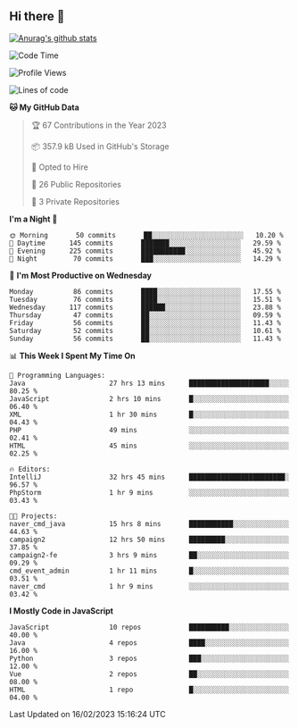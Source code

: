## Hi there 👋

[![Anurag's github stats](https://github-readme-stats.vercel.app/api?username=Songwonseok)](https://github.com/anuraghazra/github-readme-stats)



<!--START_SECTION:waka-->
![Code Time](http://img.shields.io/badge/Code%20Time-2%2C082%20hrs%2026%20mins-blue)

![Profile Views](http://img.shields.io/badge/Profile%20Views-3-blue)

![Lines of code](https://img.shields.io/badge/From%20Hello%20World%20I%27ve%20Written-3%20Million%20lines%20of%20code-blue)

**🐱 My GitHub Data** 

> 🏆 67 Contributions in the Year 2023
 > 
> 📦 357.9 kB Used in GitHub's Storage 
 > 
> 💼 Opted to Hire
 > 
> 📜 26 Public Repositories 
 > 
> 🔑 3 Private Repositories  
 > 
**I'm a Night 🦉** 

```text
🌞 Morning       50 commits       ██░░░░░░░░░░░░░░░░░░░░░░░   10.20 % 
🌆 Daytime      145 commits       ███████░░░░░░░░░░░░░░░░░░   29.59 % 
🌃 Evening      225 commits       ███████████░░░░░░░░░░░░░░   45.92 % 
🌙 Night         70 commits       ███░░░░░░░░░░░░░░░░░░░░░░   14.29 % 

```
📅 **I'm Most Productive on Wednesday** 

```text
Monday          86 commits       ████░░░░░░░░░░░░░░░░░░░░░   17.55 % 
Tuesday         76 commits       ████░░░░░░░░░░░░░░░░░░░░░   15.51 % 
Wednesday      117 commits       ██████░░░░░░░░░░░░░░░░░░░   23.88 % 
Thursday        47 commits       ██░░░░░░░░░░░░░░░░░░░░░░░   09.59 % 
Friday          56 commits       ██░░░░░░░░░░░░░░░░░░░░░░░   11.43 % 
Saturday        52 commits       ██░░░░░░░░░░░░░░░░░░░░░░░   10.61 % 
Sunday          56 commits       ██░░░░░░░░░░░░░░░░░░░░░░░   11.43 % 

```


📊 **This Week I Spent My Time On** 

```text
💬 Programming Languages: 
Java                     27 hrs 13 mins      ████████████████████░░░░░   80.25 % 
JavaScript               2 hrs 10 mins       █░░░░░░░░░░░░░░░░░░░░░░░░   06.40 % 
XML                      1 hr 30 mins        █░░░░░░░░░░░░░░░░░░░░░░░░   04.43 % 
PHP                      49 mins             ░░░░░░░░░░░░░░░░░░░░░░░░░   02.41 % 
HTML                     45 mins             ░░░░░░░░░░░░░░░░░░░░░░░░░   02.25 % 

🔥 Editors: 
IntelliJ                 32 hrs 45 mins      ████████████████████████░   96.57 % 
PhpStorm                 1 hr 9 mins         ░░░░░░░░░░░░░░░░░░░░░░░░░   03.43 % 

🐱‍💻 Projects: 
naver_cmd_java           15 hrs 8 mins       ███████████░░░░░░░░░░░░░░   44.63 % 
campaign2                12 hrs 50 mins      █████████░░░░░░░░░░░░░░░░   37.85 % 
campaign2-fe             3 hrs 9 mins        ██░░░░░░░░░░░░░░░░░░░░░░░   09.29 % 
cmd_event_admin          1 hr 11 mins        █░░░░░░░░░░░░░░░░░░░░░░░░   03.51 % 
naver_cmd                1 hr 9 mins         ░░░░░░░░░░░░░░░░░░░░░░░░░   03.42 % 

```

**I Mostly Code in JavaScript** 

```text
JavaScript               10 repos            ██████████░░░░░░░░░░░░░░░   40.00 % 
Java                     4 repos             ████░░░░░░░░░░░░░░░░░░░░░   16.00 % 
Python                   3 repos             ███░░░░░░░░░░░░░░░░░░░░░░   12.00 % 
Vue                      2 repos             ██░░░░░░░░░░░░░░░░░░░░░░░   08.00 % 
HTML                     1 repo              █░░░░░░░░░░░░░░░░░░░░░░░░   04.00 % 

```



 Last Updated on 16/02/2023 15:16:24 UTC
<!--END_SECTION:waka-->
